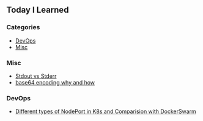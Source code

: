 ## Today I Learned

### Categories
- [DevOps](#devops)
- [Misc](#misc)

### Misc
- [Stdout vs Stderr]()
- [base64 encoding why and how](base64_encoding_why_and_how.md)


### DevOps
- [Different types of NodePort in K8s and Comparision with DockerSwarm](devops/Different_types_of_NodePort_in_K8s_and_Comparision_with_DockerSwarm.md)
